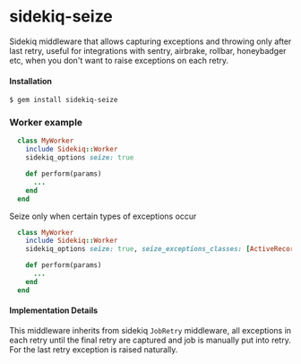 # sidekiq-seize

Sidekiq middleware that allows capturing exceptions and throwing only after last retry, useful for integrations with sentry, airbrake, rollbar, honeybadger etc, when you don't want to raise exceptions on each retry.

#### Installation

```
$ gem install sidekiq-seize
```

### Worker example

``` ruby
  class MyWorker
    include Sidekiq::Worker
    sidekiq_options seize: true

    def perform(params)
      ...
    end
  end
```


Seize only when certain types of exceptions occur

``` ruby
  class MyWorker
    include Sidekiq::Worker
    sidekiq_options seize: true, seize_exceptions_classes: [ActiveRecord::Deadlocked]

    def perform(params)
      ...
    end
  end
```

#### Implementation Details

This middleware inherits from sidekiq `JobRetry` middleware, all exceptions in each retry until the final retry are captured and job is manually put into retry. For the last retry exception is raised naturally. 
